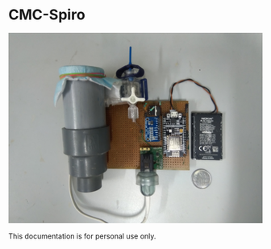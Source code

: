 # CMC-Spiro



![Prototype Image](IMG_20201006_133813.jpg)

This documentation is for personal use only. 
